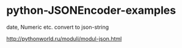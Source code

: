 # python-JSONEncoder-examples
date, Numeric etc. convert to json-string

http://pythonworld.ru/moduli/modul-json.html
